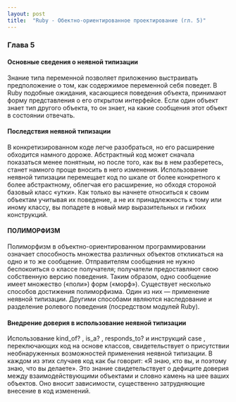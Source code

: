 ```yaml
---
layout: post
title:  "Ruby - Обектно-ориентированное проектирование (гл. 5)"
---
```


### Глава 5
#### Основные сведения о неявной типизации
Знание типа переменной позволяет приложению выстраивать предположение о том, как содержимое переменной себя поведет. В Ruby подобные ожидания, касающиеся поведения объекта, принимают форму представления о его открытом интерфейсе. Если один объект знает тип другого объекта, то он знает, на какие сообщения этот объект в состоянии отвечать.


#### Последствия неявной типизации
В конкретизированном коде легче разобраться, но его расширение обходится намного дороже. Абстрактный код может сначала показаться менее понятным, но после того, как вы в нем разберетесь, станет намного проще вносить в него изменения. Использование неявной типизации перемещает код по шкале от более конкретного к более абстрактному, облегчая его расширение, но обходя стороной базовый класс «утки». Как только вы начнете относиться к своим объектам учитывая их поведение, а не их принадлежность к тому или иному классу, вы попадете в новый мир выразительных и гибких конструкций.


#### ПОЛИМОРФИЗМ
Полиморфизм в объектно-ориентированном программировании означает способность множества различных объектов откликаться на одно и то же сообщение. Отправителям сообщения не нужно беспокоиться о классе получателя; получатели предоставляют свою собственную версию поведения. Таким образом, одно сообщение имеет множество («поли») форм («морф»).
Существует несколько способов достижения полиморфизма. Один из них — применение неявной типизации. Другими способами являются наследование и разделение ролевого поведения (посредством модулей Ruby).


#### Внедрение доверия в использование неявной типизации
Использование kind_of? , is_a? , responds_to? и инструкций case , переключающих код на основе классов, свидетельствует о присутствии необнаруженных возможностей применения неявной типизации. В каждом из этих случаев код как бы говорит: «Я знаю, кто вы, и поэтому знаю, что вы делаете». Это знание свидетельствует о дефиците доверия между взаимодействующими объектами и словно камень на шее ваших объектов. Оно вносит зависимости, существенно затрудняющие внесение в код изменений.
